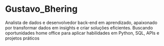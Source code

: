 # Gustavo_Bhering
Analista de dados e desenvolvedor back-end em aprendizado, apaixonado por transformar dados em insights e criar soluções eficientes. Buscando oportunidades home office para aplicar habilidades em Python, SQL, APIs e projetos práticos
